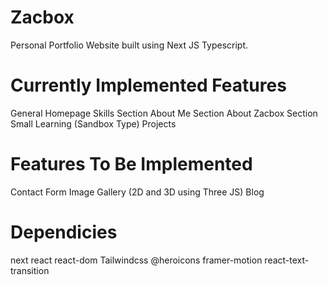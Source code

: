 # Zacbox
Personal Portfolio Website built using Next JS Typescript.

# Currently Implemented Features
General Homepage
Skills Section
About Me Section
About Zacbox Section
Small Learning (Sandbox Type) Projects

# Features To Be Implemented
Contact Form
Image Gallery (2D and 3D using Three JS)
Blog

# Dependicies
next
react
react-dom
Tailwindcss
@heroicons
framer-motion
react-text-transition

